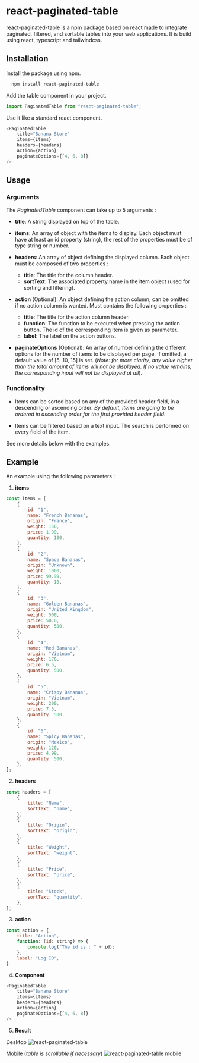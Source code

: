 # react-paginated-table

react-paginated-table is a npm package based on react made to integrate paginated, filtered, and sortable tables into your web applications. It is build using react, typescript and tailwindcss.

## Installation

Install the package using npm.

```bash
  npm install react-paginated-table
```

Add the table component in your project.

```javascript
import PaginatedTable from "react-paginated-table";
```

Use it like a standard react component.

```javascript
<PaginatedTable
	title="Banana Store"
	items={items}
	headers={headers}
	action={action}
	paginateOptions={[4, 6, 8]}
/>
```

## Usage

### Arguments

The _PaginatedTable_ component can take up to 5 arguments :

-   **title**: A string displayed on top of the table.

-   **items**: An array of object with the items to display. Each object must have at least an id property (string), the rest of the properties must be of type string or number.

-   **headers**: An array of object defining the displayed column. Each object must be composed of two properties :

    -   **title**: The title for the column header.
    -   **sortText**: The associated property name in the item object (used for sorting and filtering).

-   **action** (Optional): An object defining the action column, can be omitted if no action column is wanted. Must contains the following properties :

    -   **title**: The title for the action column header.
    -   **function**: The function to be executed when pressing the action button. The id of the corresponding item is given as parameter.
    -   **label**: The label on the action buttons.

-   **paginateOptions** (Optional): An array of number defining the different options for the number of items to be displayed per page. If omitted, a default value of [5, 10, 15] is set. (_Note: for more clarity, any value higher than the total amount of items will not be displayed. If no value remains, the corresponding input will not be displayed at all_).

### Functionality

-   Items can be sorted based on any of the provided header field, in a descending or ascending order. _By default, items are going to be ordered in ascending order for the first provided header field_.

-   Items can be filtered based on a text input. The search is performed on every field of the item.

See more details below with the examples.

## Example

An example using the following parameters :

1. **items**

```javascript
const items = [
	{
		id: "1",
		name: "French Bananas",
		origin: "France",
		weight: 150,
		price: 1.99,
		quantity: 100,
	},
	{
		id: "2",
		name: "Space Bananas",
		origin: "Unknown",
		weight: 1000,
		price: 99.99,
		quantity: 10,
	},
	{
		id: "3",
		name: "Golden Bananas",
		origin: "United Kingdom",
		weight: 500,
		price: 50.0,
		quantity: 500,
	},
	{
		id: "4",
		name: "Red Bananas",
		origin: "Vietnam",
		weight: 170,
		price: 6.5,
		quantity: 500,
	},
	{
		id: "5",
		name: "Crispy Bananas",
		origin: "Vietnam",
		weight: 200,
		price: 7.5,
		quantity: 500,
	},
	{
		id: "6",
		name: "Spicy Bananas",
		origin: "Mexico",
		weight: 120,
		price: 4.99,
		quantity: 500,
	},
];
```


2. **headers**

```javascript
const headers = [
	{
		title: "Name",
		sortText: "name",
	},
	{
		title: "Origin",
		sortText: "origin",
	},
	{
		title: "Weight",
		sortText: "weight",
	},
	{
		title: "Price",
		sortText: "price",
	},
	{
		title: "Stock",
		sortText: "quantity",
	},
];
```


3. **action**

```javascript
const action = {
	title: "Action",
	function: (id: string) => {
		console.log("The id is : " + id);
	},
	label: "Log ID",
}
```


4. **Component**

```javascript
<PaginatedTable
	title="Banana Store"
	items={items}
	headers={headers}
	action={action}
	paginateOptions={[4, 6, 8]}
/>
```


5. **Result**

Desktop
![react-paginated-table](/docs/react-paginated-table.PNG?raw=true)

Mobile (_table is scrollable if necessary_)
![react-paginated-table mobile](/docs/react-paginated-table-mobile.PNG?raw=true)
